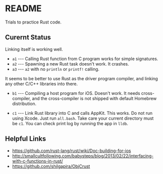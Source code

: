 README
======



Trials to practice Rust code.







Curernt Status
--------------
Linking itself is working well.

-	`a1` --- Calling Rust function from C program works for simple signatures.
-	`a2` --- Spawning a new Rust task doesn't work. It crashes.
-	`a3` --- `a2` with no `println` or `printf!` calling.

It seems to be better to use Rust as the driver program compiler, and linking
any other C/C++ libraries into there.

-	`b1` --- Compiling a host program for iOS. Doesn't work. It needs cross-compiler, and the cross-compiler is not shipped with default Homebrew distribution.

-	`c1` --- Link Rust library into C and calls AppKit. This works. Do not run using Xcode. Just run `all.bash`. Take care your current directory must be `c1`. You can check print log by running the app in `lldb`.


 


Helpful Links
-------------
-	https://github.com/rust-lang/rust/wiki/Doc-building-for-ios
-	http://smallcultfollowing.com/babysteps/blog/2013/02/22/interfacing-with-c-functions-in-rust/
-	https://github.com/shilgapira/ObjCrust

